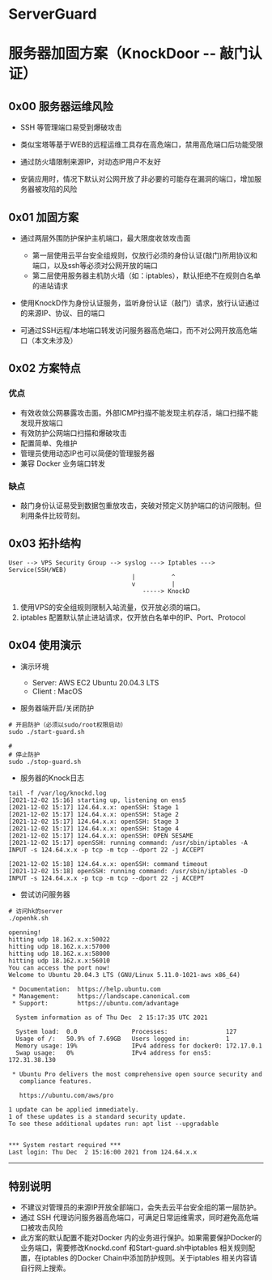 # ServerGuard

# 服务器加固方案（KnockDoor -- 敲门认证）

## 0x00 服务器运维风险

* SSH 等管理端口易受到爆破攻击

* 类似宝塔等基于WEB的远程运维工具存在高危端口，禁用高危端口后功能受限

* 通过防火墙限制来源IP，对动态IP用户不友好

* 安装应用时，情况下默认对公网开放了非必要的可能存在漏洞的端口，增加服务器被攻陷的风险

  

## 0x01 加固方案

* 通过两层外围防护保护主机端口，最大限度收敛攻击面

  * 第一层使用云平台安全组规则，仅放行必须的身份认证(敲门)所用协议和端口，以及ssh等必须对公网开放的端口
  * 第二层使用服务器主机防火墙（如：iptables），默认拒绝不在规则白名单的进站请求

* 使用KnockD作为身份认证服务，监听身份认证（敲门）请求，放行认证通过的来源IP、协议、目的端口

* 可通过SSH远程/本地端口转发访问服务器高危端口，而不对公网开放高危端口（本文未涉及）

  

## 0x02 方案特点

### 优点

* 有效收敛公网暴露攻击面。外部ICMP扫描不能发现主机存活，端口扫描不能发现开放端口
* 有效防护公网端口扫描和爆破攻击
* 配置简单、免维护
* 管理员使用动态IP也可以简便的管理服务器
* 兼容 Docker 业务端口转发

### 缺点

* 敲门身份认证易受到数据包重放攻击，突破对预定义防护端口的访问限制。但利用条件比较苛刻。



## 0x03 拓扑结构

``` shell
User --> VPS Security Group --> syslog ---> Iptables ---> Service(SSH/WEB)
                        		  |          ^
                        		  v          |
                        			 -----> KnockD  
```

1. 使用VPS的安全组规则限制入站流量，仅开放必须的端口。
2. iptables 配置默认禁止进站请求，仅开放白名单中的IP、Port、Protocol



## 0x04 使用演示

* 演示环境
  * Server: AWS EC2 Ubuntu 20.04.3 LTS
  * Client : MacOS

* 服务器端开启/关闭防护

``` shell
# 开启防护（必须以sudo/root权限启动）
sudo ./start-guard.sh

# 
# 停止防护
sudo ./stop-guard.sh
```

* 服务器的Knock日志

``` shell
tail -f /var/log/knockd.log
[2021-12-02 15:16] starting up, listening on ens5
[2021-12-02 15:17] 124.64.x.x: openSSH: Stage 1
[2021-12-02 15:17] 124.64.x.x: openSSH: Stage 2
[2021-12-02 15:17] 124.64.x.x: openSSH: Stage 3
[2021-12-02 15:17] 124.64.x.x: openSSH: Stage 4
[2021-12-02 15:17] 124.64.x.x: openSSH: OPEN SESAME
[2021-12-02 15:17] openSSH: running command: /usr/sbin/iptables -A INPUT -s 124.64.x.x -p tcp -m tcp --dport 22 -j ACCEPT

[2021-12-02 15:18] 124.64.x.x: openSSH: command timeout
[2021-12-02 15:18] openSSH: running command: /usr/sbin/iptables -D INPUT -s 124.64.x.x -p tcp -m tcp --dport 22 -j ACCEPT
```

* 尝试访问服务器

``` shell
# 访问hk的server
./openhk.sh
```

``` shell
openning!
hitting udp 18.162.x.x:50022
hitting udp 18.162.x.x:57000
hitting udp 18.162.x.x:58000
hitting udp 18.162.x.x:56010
You can access the port now!
Welcome to Ubuntu 20.04.3 LTS (GNU/Linux 5.11.0-1021-aws x86_64)

 * Documentation:  https://help.ubuntu.com
 * Management:     https://landscape.canonical.com
 * Support:        https://ubuntu.com/advantage

  System information as of Thu Dec  2 15:17:35 UTC 2021

  System load:  0.0               Processes:                127
  Usage of /:   50.9% of 7.69GB   Users logged in:          1
  Memory usage: 19%               IPv4 address for docker0: 172.17.0.1
  Swap usage:   0%                IPv4 address for ens5:    172.31.38.130

 * Ubuntu Pro delivers the most comprehensive open source security and
   compliance features.

   https://ubuntu.com/aws/pro

1 update can be applied immediately.
1 of these updates is a standard security update.
To see these additional updates run: apt list --upgradable


*** System restart required ***
Last login: Thu Dec  2 15:16:00 2021 from 124.64.x.x
```

------

## 特别说明

* 不建议对管理员的来源IP开放全部端口，会失去云平台安全组的第一层防护。
* 通过 SSH 代理访问服务器高危端口，可满足日常运维需求，同时避免高危端口被攻击风险
* 此方案的默认配置不能对Docker 内的业务进行保护。如果需要保护Docker的业务端口，需要修改Knockd.conf 和Start-guard.sh中iptables 相关规则配置，在iptables 的Docker Chain中添加防护规则。关于iptables 相关内容请自行网上搜索。
